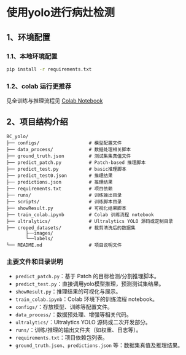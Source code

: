 # 使用yolo进行病灶检测
## 1、环境配置
### 1.1、本地环境配置
```bash
pip install -r requirements.txt
```
### 1.2、colab 运行更推荐 
 见全训练与推理流程见 [Colab Notebook](./train_colab.ipynb)
## 2、项目结构介绍
```text
BC_yolo/
├── configs/                  # 模型配置文件
├── data_process/             # 数据处理相关脚本
├── ground_truth.json         # 测试集集真值文件
├── predict_patch.py          # Patch-based 推理脚本
├── predict_test.py           # basic推理脚本
├── predict_test0.json        # 推理结果
├── predictions.json          # 推理结果
├── requirements.txt          # 项目依赖
├── runs/                     # 训练输出目录
├── scripts/                  # 训练脚本目录
├── showResult.py             # 可视化结果脚本
├── train_colab.ipynb         # Colab 训练流程 notebook
├── ultralytics/              # Ultralytics YOLO 源码或定制目录
├── croped_datasets/          # 裁剪清洗后的数据集
       ├──images/
       └──labels/
└── README.md                 # 项目说明文件
```

### 主要文件和目录说明

- `predict_patch.py`：基于 Patch 的目标检测/分割推理脚本。
- `predict_test.py`：直接调用yolo模型推理，预测测试集结果。
- `showResult.py`：推理结果的可视化与展示。
- `train_colab.ipynb`：Colab 环境下的训练流程 notebook。
- `configs/`：存放模型、训练等配置文件。
- `data_process/`：数据预处理、增强等相关代码。
- `ultralytics/`：Ultralytics YOLO 源码或二次开发部分。
- `runs/`：训练/推理的输出文件夹（如权重、日志等）。
- `requirements.txt`：项目依赖包列表。
- `ground_truth.json`、`predictions.json` 等：数据集真值及推理结果。



